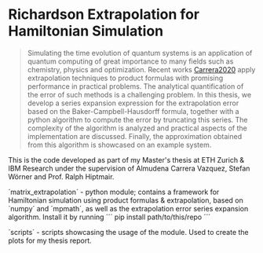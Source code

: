 Richardson Extrapolation for Hamiltonian Simulation
===================================================

> Simulating the time evolution of quantum systems is an application of quantum computing
> of great importance to many fields such as chemistry, physics and optimization.
> Recent works [Carrera2020](https://arxiv.org/abs/2009.04484) apply extrapolation techniques to product formulas
> with promising performance in practical problems. The analytical quantification of the error
> of such methods is a challenging problem. In this thesis, we develop a series expansion expression for the
> extrapolation error based on the Baker-Campbell-Hausdorff formula, together with a python algorithm to
> compute the error by truncating this series. The complexity of the algorithm is analyzed
> and practical aspects of the implementation are discussed. Finally, the approximation obtained from this
> algorithm is showcased on an example system.

This is the code developed as part of my Master's thesis at ETH Zurich & IBM Research under the supervision of Almudena Carrera Vazquez, Stefan Wörner and Prof. Ralph Hiptmair.

´matrix_extrapolation´ - python module; contains a framework for Hamiltonian simulation using product formulas & extrapolation, based on ´numpy´ and ´mpmath´, as well as the extrapolation error series expansion algorithm. Install it by running
´´´
pip install path/to/this/repo
´´´

´scripts´ - scripts showcasing the usage of the module. Used to create the plots for my thesis report.
